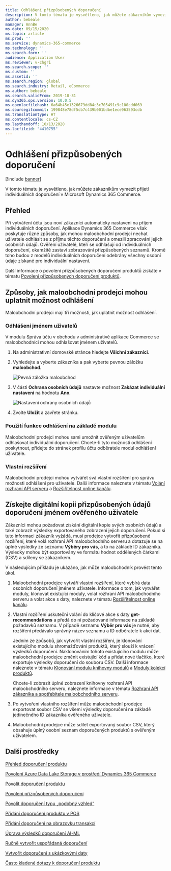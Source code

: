 ```yaml
---
title: Odhlášení přizpůsobených doporučení
description: V tomto tématu je vysvětleno, jak můžete zákazníkům vymezit přijetí individuálních doporučení v Microsoft Dynamics 365 Commerce.
author: bebeale
manager: AnnBe
ms.date: 09/15/2020
ms.topic: article
ms.prod: ''
ms.service: dynamics-365-commerce
ms.technology: ''
ms.search.form: ''
audience: Application User
ms.reviewer: v-chgri
ms.search.scope: ''
ms.custom: ''
ms.assetid: ''
ms.search.region: global
ms.search.industry: Retail, eCommerce
ms.author: bebeale
ms.search.validFrom: 2019-10-31
ms.dyn365.ops.version: 10.0.5
ms.openlocfilehash: 6a64b45e1326673dd84c3c705491c9c100cdd069
ms.sourcegitcommit: 199848e78df5cb7c439b001bdbe1ece963593cdb
ms.translationtype: HT
ms.contentlocale: cs-CZ
ms.lasthandoff: 10/13/2020
ms.locfileid: "4410755"
---
```

# <a name="opt-out-of-personalized-recommendations"></a>Odhlášení přizpůsobených doporučení

[!include [banner](includes/banner.md)]

V tomto tématu je vysvětleno, jak můžete zákazníkům vymezit přijetí individuálních doporučení v Microsoft Dynamics 365 Commerce.

## <a name="overview"></a>Přehled

Při vytváření účtu jsou noví zákazníci automaticky nastaveni na příjem individuálních doporučení. Aplikace Dynamics 365 Commerce však poskytuje různé způsoby, jak mohou maloobchodní prodejci nechat uživatele odhlásit se z příjmu těchto doporučení a omezili zpracování jejich osobních údajů. Ověření uživatelé, kteří se odhlašují od individuálních doporučení, okamžitě zastaví zobrazování přizpůsobených seznamů. Kromě toho budou z modelů individuálních doporučení odebrány všechny osobní údaje získané pro individuální nastavení.

Další informace o povolení přizpůsobených doporučení produktů získáte v tématu [Povolení přizpůsobených doporučení produktů](personalized-recommendations.md).

## <a name="ways-for-retailers-to-implement-an-opt-out-experience"></a>Způsoby, jak maloobchodní prodejci mohou uplatnit možnost odhlášení

Maloobchodní prodejci mají tři možnosti, jak uplatnit možnost odhlášení.

### <a name="opting-out-on-behalf-of-users"></a>Odhlášení jménem uživatelů

V modulu Správa účtu v obchodu v administrativě aplikace Commerce se maloobchodníci mohou odhlašovat jménem uživatelů.

1. Na administrativní domovské stránce hledejte **Všichni zákazníci**.
1. Vyhledejte a vyberte zákazníka a pak vyberte pevnou záložku **maloobchod**.

    ![Pevná záložka maloobchod](./media/Disablepersonalizationpart1.png)

1. V části **Ochrana osobních údajů** nastavte možnost **Zakázat individuální nastavení** na hodnotu **Ano**.

    ![Nastavení ochrany osobních údajů](./media/Disablepersonalizationpart2.png)

1. Zvolte **Uložit** a zavřete stránku.

### <a name="module-based-opt-out-experience"></a>Použití funkce odhlášení na základě modulu

Maloobchodní prodejci mohou sami umožnit ověřeným uživatelům odhlašovat individuální doporučení. Chcete-li tyto možnosti odhlášení poskytnout, přidejte do stránek profilu účtu odběratele modul odhlášení uživatele.

### <a name="custom-extensions"></a>Vlastní rozšíření

Maloobchodní prodejci mohou vytvářet svá vlastní rozšíření pro správu možnosti odhlášení pro uživatele. Další informace naleznete v tématu [Volání rozhraní API serveru](e-commerce-extensibility/call-retail-server-apis.md) a [Rozšiřitelnost online kanálu](e-commerce-extensibility/overview.md).

## <a name="obtain-a-digital-copy-of-personalized-recommendations-data-on-behalf-of-an-authenticated-user"></a>Získejte digitální kopii přizpůsobených údajů doporučení jménem ověřeného uživatele

Zákazníci mohou požadovat získání digitální kopie svých osobních údajů a také zobrazit výsledky exportovaného zobrazení jejich doporučení. Pokud si tuto informaci zákazník vyžádá, musí prodejce vytvořit přizpůsobené rozšíření, které volá rozhraní API maloobchodního serveru a dotazuje se na úplné výsledky ze seznamu **Výběry pro vás**, a to na základě ID zákazníka. Výsledky mohou být exportovány ve formátu hodnot oddělených čárkami (CSV) a sdíleny se zákazníkem.

V následujícím příkladu je ukázáno, jak může maloobchodník provést tento úkol.

1. Maloobchodní prodejce vytváří vlastní rozšíření, které vybírá data osobních doporučení jménem uživatele. Informace o tom, jak vytvářet moduly, klonovat existující moduly, volat rozhraní API maloobchodního serveru a volat akce s daty, naleznete v tématu [Rozšiřitelnost online kanálu](e-commerce-extensibility/overview.md).
2. Vlastní rozšíření uskuteční volání do klíčové akce s daty **get-recommendations** a předá do ní požadované informace na základě požadavků seznamu. V případě seznamu **Výběr pro vás** je nutné, aby rozšíření předávalo správný název seznamu a ID odběratele k akci dat.

    Jedním ze způsobů, jak vytvořit vlastní rozšíření, je klonování existujícího modulu shromažďování produktů, který slouží k vrácení výsledků doporučení. Naklonováním tohoto existujícího modulu může maloobchodní prodejce změnit existující kód a přidat nové tlačítko, které exportuje výsledky doporučení do souboru CSV. Další informace naleznete v tématu [Klonování modulu knihovny modulů](e-commerce-extensibility/clone-starter-module.md) a [Moduly kolekcí produktů](product-collection-module-overview.md).

    Chcete-li zobrazit úplné zobrazení knihovny rozhraní API maloobchodního serveru, naleznete informace v tématu [Rozhraní API zákazníka a spotřebitele maloobchodního serveru](dev-itpro/retail-server-customer-consumer-api.md).

3. Po vytvoření vlastního rozšíření může maloobchodní prodejce exportovat soubor CSV se všemi výsledky doporučení na základě jedinečného ID zákazníka ověřeného uživatele.
4. Maloobchodní prodejce může sdílet exportovaný soubor CSV, který obsahuje úplný osobní seznam doporučených produktů s ověřeným uživatelem.

## <a name="additional-resources"></a>Další prostředky

[Přehled doporučení produktu](product-recommendations.md)

[Povolení Azure Data Lake Storage v prostředí Dynamics 365 Commerce](enable-adls-environment.md)

[Povolit doporučení produktu](enable-product-recommendations.md)

[Povolení přizpůsobených doporučení](personalized-recommendations.md)

[Povolit doporučení typu „podobný vzhled“](shop-similar-looks.md)

[Přidání doporučení produktu v POS](product.md)

[Přidání doporučení na obrazovku transakcí](add-recommendations-control-pos-screen.md)

[Úprava výsledků doporučení AI-ML](modify-product-recommendation-results.md)

[Ručně vytvořit uspořádaná doporučení](create-editorial-recommendation-lists.md)

[Vytvořit doporučení s ukázkovými daty](product-recommendations-demo-data.md)

[Často kladené dotazy k doporučení produktu](faq-recommendations.md)
